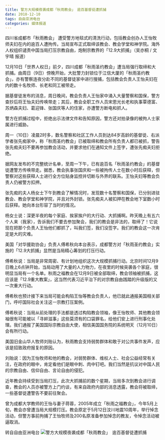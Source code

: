```yaml
---
title: 警方大规模夜袭成都「秋雨教会」　逾百基督徒遭抓捕
date: 2018-12-10
tags: 自由亚洲电台
categories: 媒体报道
---
```

四川省成都市「秋雨教会」 遭受警方地毯式的清洗行动，包括教会创办人王怡牧师夫妇在内的逾百人遭拘传。当局宣布正式取缔该教会、教会学堂和神学院。海外人权组织谴责中国当局打压宗教自由，炮制宗教界的「12.9大抓捕」（吴亦桐 / 文宇晴 报道）

12月10日「世界人权日」前夕，四川成都「秋雨圣约教会」遭当局强行取缔和大抓捕。由周日（9日）傍晚开始，大批警力封锁位于江信大厦的「秋雨圣约教会」，亦有警察连夜分赴不同的基督徒家中进行搜捕，包括教会负责人王怡夫妇在内的数十名牧师、长老和同工被带走。

据基督徒发布的消息，周日晚间，教会负责人王怡家中涌入大量警察和国保，警方查抄后将王怡夫妇传唤带走；其后，教会全职工作人员宋恩光长老和执事覃德富、苏炳森夫妇、葛迎锋、张国庆等人的住家，亦遭警方断电和抓人。

警方在抓捕过程中，拒绝出示法律文件和告知原因，警方还对拍录像的被拘人士家属进行威胁。

周一（10日）凌晨2时多，数名警察和社区工作人员到达84岁高龄的基督徒、右派学者张先痴家中，称「秋雨圣约教会」已被取缔和教会所有负责人都已被抓，警告张先痴夫妇不要再参加教会活动，并要求他们在通知文件上签字，遭张先痴夫妇拒绝。

据网友发布的不完整统计名单，至周一下午，已有逾百名「秋雨圣约教会」的基督徒遭警方传唤带走。据悉，教会执事张国庆和一些被拘传人士在数小时后获释，但警察对这些获释人士进行全方位贴身监控并切断与外界的联系。王怡夫妇等教会负责人仍被警方扣押。

张先痴的夫人杨女士下午到教会了解情况时，发现数十名警察和国保，已分别进驻教会、教会学堂和神学院，并且对外封锁。张先痴夫人被扣押在教会地下室数小时后获释。她向本台形容了当时的情况。

杨女士说：深更半夜的每个家庭、挨家挨户的大行动、大抓捕啊。昨天晚上有五六个人来（我家），告诉我们不要去参加聚会，我们的教会是非法的，取缔了！它说现在把那个负责人王怡他们都抓了，叫我们签，我们没签字。我们的教会这一次肯定是大的灾难。

美国「对华援助协会」负责人傅希秋向本台表示，成都警方对「秋雨圣约教会」实施的「12.9大抓捕」显然是当局精心筹划的打压行动。

傅希秋说：当局是非常周密、有计划地组织这次大规模抓捕行动。北京时间12月9日晚上6点钟开始，当局动用了大量的人力物力，在夜里的时候突袭各个家庭，很明显当局有一个名单。秋雨之福教会在12月9日被全部取缔，教会领袖被抓捕，这应该是「12.9重大教案」，这当然代表习近平治下的对宗教自由践踏的升级版的又一次重大行动。

傅希秋也预计接下来当局可能会构陷王怡等教会负责人，他已就此通报美国相关部门，呼吁国际社会关注这一宗教打压案例。

傅希秋说：当局从前处理的手法都是透过构陷教会领袖，像王怡牧师、其他教会领袖很有可能被以「寻衅滋事」这些莫须有的口袋罪名，给他们安上进行刑事化处理。我们通报了美国国际宗教自由大使，相信美国国务院的系统明天（12月10日）会有所行动。

美国旧金山华人牧师刘贻认为，秋雨教会支持弱势群体和敢于对公共事件发声，应该是招致政府报复的原因。

刘贻说：因为王怡牧师和他的教会，对弱势群体、维权人士、社会公益经常有关注，在政府的眼中，肯定看他们是眼中刺、肉中钉吧。我们当然是抗议对中国人民的宗教自由、信仰自由、言论自由的侵犯。

近年教会持续受到当局打压，此次大抓捕前的数个星期，当局多次到教会进行调查，教会的人员亦被警方上门约谈，有来自政府内部的消息透露，教会将被取缔，一些基督徒遭警告不要前往聚会。

曾为成都大学教师的王怡与妻子蒋蓉，2005年成立「秋雨之福教会」，今年5月上旬，教会亦曾遭当局大规模打压。教会原定于5月12日汶川地震10周年，举行悼念活动，但警方事前拘捕了王怡牧师及200名原准备参加悼念的教友，令悼念活动被逼取消。

转自自由亚洲电台
![警方大规模夜袭成都「秋雨教会」　逾百基督徒遭抓捕](https://images2.imgbox.com/d8/20/UCxUjpFT_o.png)
